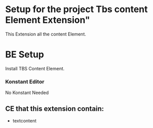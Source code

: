 Setup for the project Tbs content Element Extension"
==============================================================

This Extension all the content Element.

# BE Setup
Install TBS Content Element.

### Konstant Editor
No Konstant Needed

## CE that this extension contain:
- textcontent 



